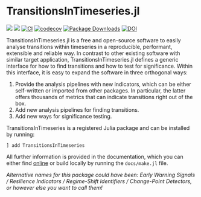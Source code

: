 # TransitionsInTimeseries.jl

[![](https://img.shields.io/badge/docs-dev-lightblue.svg)](https://JuliaDynamics.github.io/TransitionsInTimeseries.jl/dev)
[![](https://img.shields.io/badge/docs-stable-blue.svg)](https://JuliaDynamics.github.io/TransitionsInTimeseries.jl/stable)
[![CI](https://github.com/JuliaDynamics/TransitionsInTimeseries.jl/workflows/CI/badge.svg)](https://github.com/JuliaDynamics/TransitionsInTimeseries.jl/actions?query=workflow%3ACI)
[![codecov](https://codecov.io/gh/JuliaDynamics/TransitionsInTimeseries.jl/branch/main/graph/badge.svg)](https://codecov.io/gh/JuliaDynamics/TransitionsInTimeseries.jl)
[![Package Downloads](https://shields.io/endpoint?url=https://pkgs.genieframework.com/api/v1/badge/TransitionsInTimeseries)](https://pkgs.genieframework.com?packages=TransitionsInTimeseries)
[![DOI](https://joss.theoj.org/papers/10.21105/joss.06464/status.svg)](https://doi.org/10.21105/joss.06464)

TransitionsInTimeseries.jl is a free and open-source software to easily analyse transitions within timeseries in a reproducible, performant, extensible and reliable way. In contrast to other existing software with similar target application, TransitionsInTimeseries.jl defines a generic interface for how to find transitions and how to test for significance. Within this interface, it is easy to expand the software in three orthogonal ways:

1. Provide the analysis pipelines with new indicators, which can be either self-written or imported from other packages. In particular, the latter offers thousands of metrics that can indicate transitions right out of the box.
2. Add new analysis pipelines for finding transitions.
3. Add new ways for significance testing.

TransitionsInTimeseries is a registered Julia package and can be installed by running:
```
] add TransitionsInTimeseries
```

All further information is provided in the documentation, which you can either find [online](https://juliadynamics.github.io/TransitionsInTimeseries.jl/dev/) or build locally by running the `docs/make.jl` file.

_Alternative names for this package could have been: Early Warning Signals / Resilience Indicators / Regime-Shift Identifiers / Change-Point Detectors, or however else you want to call them!_